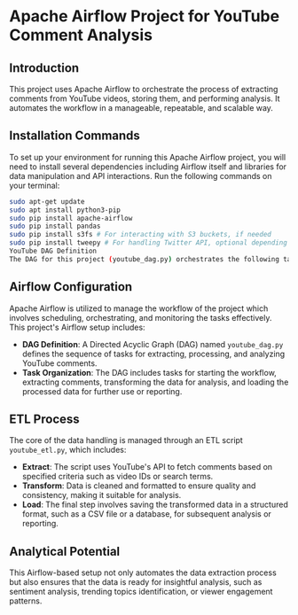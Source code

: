 # Apache Airflow Project for YouTube Comment Analysis

## Introduction
This project uses Apache Airflow to orchestrate the process of extracting comments from YouTube videos, storing them, and performing analysis. It automates the workflow in a manageable, repeatable, and scalable way.

## Installation Commands
To set up your environment for running this Apache Airflow project, you will need to install several dependencies including Airflow itself and libraries for data manipulation and API interactions. Run the following commands on your terminal:

```bash
sudo apt-get update
sudo apt install python3-pip
sudo pip install apache-airflow
sudo pip install pandas
sudo pip install s3fs # For interacting with S3 buckets, if needed
sudo pip install tweepy # For handling Twitter API, optional depending on project scope
YouTube DAG Definition
The DAG for this project (youtube_dag.py) orchestrates the following tasks:
```

## Airflow Configuration
Apache Airflow is utilized to manage the workflow of the project which involves scheduling, orchestrating, and monitoring the tasks effectively. This project's Airflow setup includes:

- **DAG Definition**: A Directed Acyclic Graph (DAG) named `youtube_dag.py` defines the sequence of tasks for extracting, processing, and analyzing YouTube comments.
- **Task Organization**: The DAG includes tasks for starting the workflow, extracting comments, transforming the data for analysis, and loading the processed data for further use or reporting.

## ETL Process
The core of the data handling is managed through an ETL script `youtube_etl.py`, which includes:

- **Extract**: The script uses YouTube's API to fetch comments based on specified criteria such as video IDs or search terms.
- **Transform**: Data is cleaned and formatted to ensure quality and consistency, making it suitable for analysis.
- **Load**: The final step involves saving the transformed data in a structured format, such as a CSV file or a database, for subsequent analysis or reporting.

## Analytical Potential
This Airflow-based setup not only automates the data extraction process but also ensures that the data is ready for insightful analysis, such as sentiment analysis, trending topics identification, or viewer engagement patterns.
